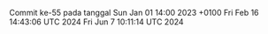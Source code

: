 Commit ke-55 pada tanggal Sun Jan 01 14:00 2023 +0100
Fri Feb 16 14:43:06 UTC 2024
Fri Jun  7 10:11:14 UTC 2024
